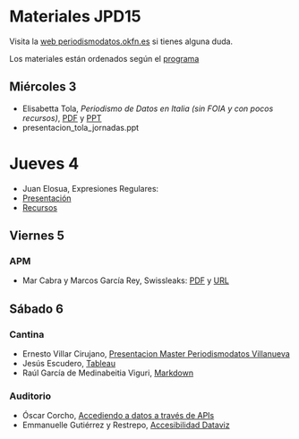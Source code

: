 # Materiales JPD15

Visita la [web periodismodatos.okfn.es](http://periodismodatos.okfn.es) si tienes alguna duda.

Los materiales están ordenados según el [programa](http://periodismodatos.okfn.es/programa-jpd15/#programa-madrid)

## Miércoles 3

- Elisabetta Tola, *Periodismo de Datos en Italia (sin FOIA y con pocos recursos)*, [PDF](https://github.com/flowsta/jpd15/blob/master/presentacion_tola_jornadas.pdf) y [PPT](https://github.com/flowsta/jpd15/blob/master/presentacion_tola_jornadas.ppt)
- presentacion_tola_jornadas.ppt
# Jueves 4
- Juan Elosua, Expresiones Regulares:
 - [Presentación](http://www.juanelosua.com/presentations/2015/20150604-jpd2015-regexp/#/)
 - [Recursos](https://dl.dropboxusercontent.com/u/19188751/training_resources/2015/JPD2015/RegExp_MagiaNegra.zip)

## Viernes 5
### APM
- Mar Cabra y Marcos García Rey, Swissleaks: [PDF](https://github.com/flowsta/jpd15/blob/master/SwissLeaks%20APM%2020150605.pdf) y [URL](http://bit.ly/apmfalciani)

## Sábado 6

### Cantina
- Ernesto Villar Cirujano, [Presentacion Master Periodismodatos Villanueva](https://github.com/flowsta/jpd15/blob/master/Presentacion%20master%20datos%20villanueva.pptx)
- Jesús Escudero, [Tableau](https://github.com/flowsta/jpd15/blob/master/tableau-jesus-escudero-alcohol.xlsx)
- Raúl García de Medinabeitia Viguri, [Markdown](https://docs.google.com/file/d/0Bx3bD_tD578aT3FMZ2d4Qmpfb3VnTUl5cUtpS2RnNTIzUXVF/edit)
### Auditorio
- Óscar Corcho, [Accediendo a datos a través de APIs](http://oscar-corcho.blogspot.com.es/)
- Emmanuelle Gutiérrez y Restrepo, [Accesibilidad Dataviz](https://github.com/flowsta/jpd15/tree/master/accesibilidad-dataviz)
